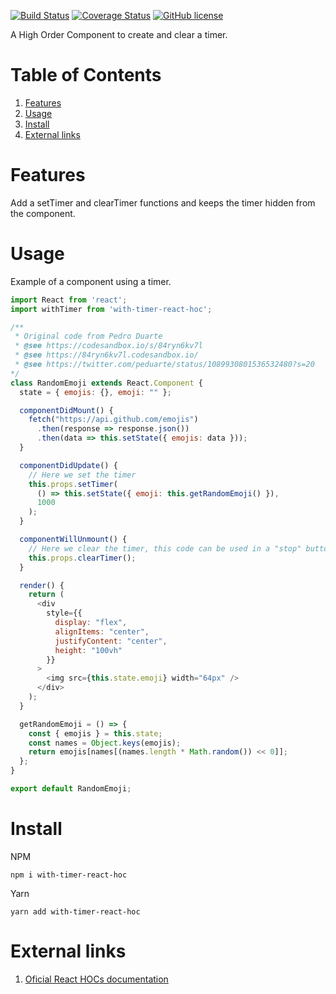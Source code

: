 [![Build Status](https://api.travis-ci.org/Muramasah/with-timer-react-hoc.svg?branch=master)](https://travis-ci.org/Muramasah/with-timer-react-hoc) [![Coverage Status](https://coveralls.io/repos/github/Muramasah/with-timer-react-hoc/badge.svg?branch=master)](https://coveralls.io/github/Muramasah/with-timer-react-hoc?branch=master) [![GitHub license](https://img.shields.io/badge/license-MIT-blue.svg)](https://github.com/Muramasah/with-timer-react-hoc/blob/master/LICENSE)

A High Order Component to create and clear a timer.

# Table of Contents

1. [Features](#features) 
2. [Usage](#usage)
3. [Install](#install)
4. [External links](#external-links)

# Features

Add a setTimer and clearTimer functions and keeps the timer hidden from the component.

# Usage

Example of a component using a timer.

```js
import React from 'react';
import withTimer from 'with-timer-react-hoc';

/**
 * Original code from Pedro Duarte
 * @see https://codesandbox.io/s/84ryn6kv7l
 * @see https://84ryn6kv7l.codesandbox.io/
 * @see https://twitter.com/peduarte/status/1089930801536532480?s=20
*/
class RandomEmoji extends React.Component {
  state = { emojis: {}, emoji: "" };

  componentDidMount() {
    fetch("https://api.github.com/emojis")
      .then(response => response.json())
      .then(data => this.setState({ emojis: data }));
  }

  componentDidUpdate() {
    // Here we set the timer
    this.props.setTimer(
      () => this.setState({ emoji: this.getRandomEmoji() }),
      1000
    );
  }

  componentWillUnmount() {
    // Here we clear the timer, this code can be used in a "stop" button implementation.
    this.props.clearTimer();
  }

  render() {
    return (
      <div
        style={{
          display: "flex",
          alignItems: "center",
          justifyContent: "center",
          height: "100vh"
        }}
      >
        <img src={this.state.emoji} width="64px" />
      </div>
    );
  }

  getRandomEmoji = () => {
    const { emojis } = this.state;
    const names = Object.keys(emojis);
    return emojis[names[(names.length * Math.random()) << 0]];
  };
}

export default RandomEmoji;

```
# Install

NPM
```
npm i with-timer-react-hoc

```
Yarn
```
yarn add with-timer-react-hoc
```

# External links

1. [Oficial  React HOCs documentation](https://reactjs.org/docs/higher-order-components.html)
